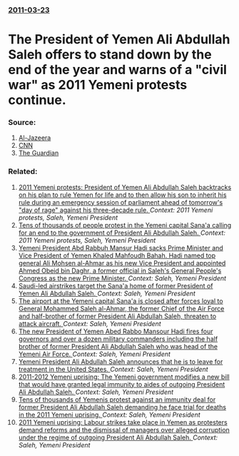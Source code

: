 ### [2011-03-23](/news/2011/03/23/index.md)

# The President of Yemen Ali Abdullah Saleh offers to stand down by the end of the year and warns of a "civil war" as 2011 Yemeni protests continue. 




### Source:

1. [Al-Jazeera](http://english.aljazeera.net/news/middleeast/2011/03/2011321164113728994.html)
2. [CNN](http://www.cnn.com/2011/WORLD/meast/03/23/yemen.protests/)
3. [The Guardian](http://www.guardian.co.uk/world/2011/mar/23/yemen-emergency-laws-protests)

### Related:

1. [2011 Yemeni protests: President of Yemen Ali Abdullah Saleh backtracks on his plan to rule Yemen for life and to then allow his son to inherit his rule during an emergency session of parliament ahead of tomorrow's "day of rage" against his three-decade rule. ](/news/2011/02/2/2011-yemeni-protests-president-of-yemen-ali-abdullah-saleh-backtracks-on-his-plan-to-rule-yemen-for-life-and-to-then-allow-his-son-to-inher.md) _Context: 2011 Yemeni protests, Saleh, Yemeni President_
2. [Tens of thousands of people protest in the Yemeni capital Sana'a calling for an end to the government of President Ali Abdullah Saleh. ](/news/2011/01/27/tens-of-thousands-of-people-protest-in-the-yemeni-capital-sana-a-calling-for-an-end-to-the-government-of-president-ali-abdullah-saleh.md) _Context: 2011 Yemeni protests, Saleh, Yemeni President_
3. [Yemeni President Abd Rabbuh Mansur Hadi sacks Prime Minister and Vice President of Yemen Khaled Mahfoudh Bahah. Hadi named top general Ali Mohsen al-Ahmar as his new Vice President and appointed Ahmed Obeid bin Daghr, a former official in Saleh's General People's Congress as the new Prime Minister. ](/news/2016/04/3/yemeni-president-abd-rabbuh-mansur-hadi-sacks-prime-minister-and-vice-president-of-yemen-khaled-mahfoudh-bahah-hadi-named-top-general-ali-m.md) _Context: Saleh, Yemeni President_
4. [Saudi-led airstrikes target the Sana'a home of former President of Yemen Ali Abdullah Saleh. ](/news/2015/05/10/saudi-led-airstrikes-target-the-sana-a-home-of-former-president-of-yemen-ali-abdullah-saleh.md) _Context: Saleh, Yemeni President_
5. [The airport at the Yemeni capital Sana'a is closed after forces loyal to General Mohammed Saleh al-Ahmar, the former Chief of the Air Force and half-brother of former President Ali Abdullah Saleh, threaten to attack aircraft. ](/news/2012/04/7/the-airport-at-the-yemeni-capital-sana-a-is-closed-after-forces-loyal-to-general-mohammed-saleh-al-ahmar-the-former-chief-of-the-air-force.md) _Context: Saleh, Yemeni President_
6. [The new President of Yemen Abed Rabbo Mansour Hadi fires four governors and over a dozen military commanders including the half brother of former President Ali Abdullah Saleh who was head of the Yemeni Air Force. ](/news/2012/04/6/the-new-president-of-yemen-abed-rabbo-mansour-hadi-fires-four-governors-and-over-a-dozen-military-commanders-including-the-half-brother-of-f.md) _Context: Saleh, Yemeni President_
7. [Yemeni President Ali Abdullah Saleh announces that he is to leave for treatment in the United States. ](/news/2012/01/22/yemeni-president-ali-abdullah-saleh-announces-that-he-is-to-leave-for-treatment-in-the-united-states.md) _Context: Saleh, Yemeni President_
8. [2011-2012 Yemeni uprising: The Yemeni government modifies a new bill that would have granted legal immunity to aides of outgoing President Ali Abdullah Saleh. ](/news/2012/01/20/2011a2012-yemeni-uprising-the-yemeni-government-modifies-a-new-bill-that-would-have-granted-legal-immunity-to-aides-of-outgoing-president.md) _Context: Saleh, Yemeni President_
9. [Tens of thousands of Yemenis protest against an immunity deal for former President Ali Abdullah Saleh demanding he face trial for deaths in the 2011 Yemeni uprising. ](/news/2011/12/30/tens-of-thousands-of-yemenis-protest-against-an-immunity-deal-for-former-president-ali-abdullah-saleh-demanding-he-face-trial-for-deaths-in.md) _Context: Saleh, Yemeni President_
10. [2011 Yemeni uprising: Labour strikes take place in Yemen as protesters demand reforms and the dismissal of managers over alleged corruption under the regime of outgoing President Ali Abdullah Saleh. ](/news/2011/12/28/2011-yemeni-uprising-labour-strikes-take-place-in-yemen-as-protesters-demand-reforms-and-the-dismissal-of-managers-over-alleged-corruption.md) _Context: Saleh, Yemeni President_
